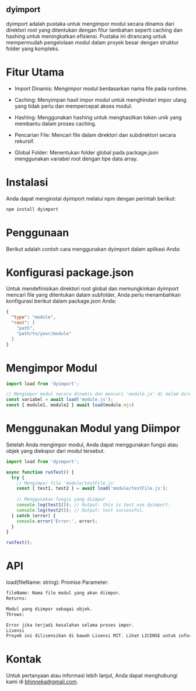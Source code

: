 ## dyimport
dyimport adalah pustaka untuk mengimpor modul secara dinamis dari direktori root yang ditentukan dengan fitur tambahan seperti caching dan hashing untuk meningkatkan efisiensi. Pustaka ini dirancang untuk mempermudah pengelolaan modul dalam proyek besar dengan struktur folder yang kompleks.

# Fitur Utama
- Import Dinamis: Mengimpor modul berdasarkan nama file pada runtime.

- Caching: Menyimpan hasil impor modul untuk menghindari impor ulang yang tidak perlu dan mempercepat akses modul.

- Hashing: Menggunakan hashing untuk menghasilkan token unik yang membantu dalam proses caching.

- Pencarian File: Mencari file dalam direktori dan subdirektori secara rekursif.

- Global Folder: Menentukan folder global pada package.json menggunakan variabel root dengan tipe data array.

# Instalasi
Anda dapat menginstal dyimport melalui npm dengan perintah berikut:

```sh
npm install dyimport
```

# Penggunaan
Berikut adalah contoh cara menggunakan dyimport dalam aplikasi Anda:

# Konfigurasi package.json
Untuk mendefinisikan direktori root global dan memungkinkan dyimport mencari file yang ditentukan dalam subfolder, Anda perlu menambahkan konfigurasi berikut dalam package.json Anda:
```json
{
  "type": "module",
  "root": [
    "path",
    "path/to/your/module"
  ]
}
```
# Mengimpor Modul
```js
import load from 'dyimport';

// Mengimpor modul secara dinamis dan mencari 'module.js' di dalam direktori root yang telah ditentukan pada package.json
const variabel = await load('module.js');
const { module1, module2 } await load(module.mjs)
```

# Menggunakan Modul yang Diimpor
Setelah Anda mengimpor modul, Anda dapat menggunakan fungsi atau objek yang diekspor dari modul tersebut.
```js
import load from 'dyimport';

async function runTest() {
  try {
    // Mengimpor file 'module/testFile.js'
    const { test1, test2 } = await load('module/testFile.js');
    
    // Menggunakan fungsi yang diimpor
    console.log(test1()); // Output: this is test use dyimport.
    console.log(test2()); // Output: test successful.
  } catch (error) {
    console.error('Error:', error);
  }
}

runTest();
```

# API
load(fileName: string): Promise<any>
Parameter:
```bash
fileName: Nama file modul yang akan diimpor.
Returns:

Modul yang diimpor sebagai objek.
Throws:

Error jika terjadi kesalahan selama proses impor.
Lisensi
Proyek ini dilisensikan di bawah Lisensi MIT. Lihat LICENSE untuk informasi lebih lanjut.
```
# Kontak
Untuk pertanyaan atau informasi lebih lanjut, Anda dapat menghubungi kami di bhinneka@gmail.com.
